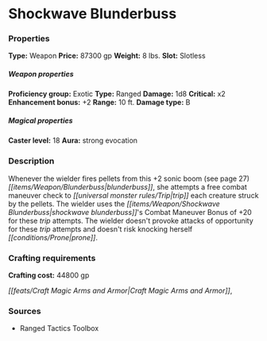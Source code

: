 ﻿---
Title: "Shockwave Blunderbuss"
Type: "Weapon"
Price: "87300 gp"
Weight: "8 lbs."
Slot: "Slotless"
Proficiency group: "Exotic"
Weapon properties Type: "Ranged"
Damage: "1d8"
Critical: "x2"
Enhancement bonus: "+2"
Range: "10 ft."
Damage type: "B"
Caster level: "18"
Aura: "strong evocation"
Description: |
  "Whenever the wielder fires pellets from this _+2 sonic boom_ (see page 27) _blunderbuss_, she attempts a free combat maneuver check to trip each creature struck by the pellets. The wielder uses the shockwave _blunderbuss's_ Combat Maneuver Bonus of +20 for these trip attempts. The wielder doesn't provoke attacks of opportunity for these trip attempts and doesn't risk knocking herself prone."
Crafting cost: "44800 gp"
Sources: "['Ranged Tactics Toolbox']"
---

# Shockwave Blunderbuss

### Properties

**Type:** Weapon **Price:** 87300 gp **Weight:** 8 lbs. **Slot:** Slotless

##### Weapon properties

**Proficiency group:** Exotic **Type:** Ranged **Damage:** 1d8 **Critical:** x2 **Enhancement bonus:** +2 **Range:** 10 ft. **Damage type:** B

##### Magical properties

**Caster level:** 18 **Aura:** strong evocation

### Description

Whenever the wielder fires pellets from this +2 sonic boom (see page 27) _[[items/Weapon/Blunderbuss|blunderbuss]]_, she attempts a free combat maneuver check to _[[universal monster rules/Trip|trip]]_ each creature struck by the pellets. The wielder uses the _[[items/Weapon/Shockwave Blunderbuss|shockwave blunderbuss]]_'s Combat Maneuver Bonus of +20 for these _trip_ attempts. The wielder doesn't provoke attacks of opportunity for these _trip_ attempts and doesn't risk knocking herself _[[conditions/Prone|prone]]_.

### Crafting requirements

**Crafting cost:** 44800 gp

_[[feats/Craft Magic Arms and Armor|Craft Magic Arms and Armor]]_,

### Sources

* Ranged Tactics Toolbox